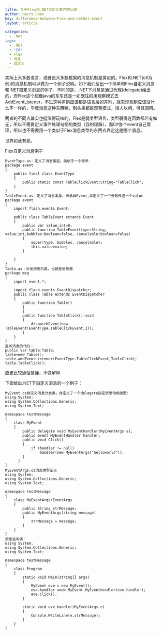 ```yaml
---
title: 关于Flex和.NET自定义事件的比较
author: Harry Chen
key: difference-between-Flex-and-dotNet-event
layout: article

categories:
  - .Net
tags:
  - .NET
  - 'C#'
  - Flex
  - 消息
  - 自定义
---
```


  实际上大多数语言，或者说大多数框架的消息机制是类似的。Flex和.NET(c#为例)的消息机制可以做为一个例子说明。如下我们给出一个简单的Flex自定义消息和.NET自定义消息的例子，不同的是，.NET下消息是通过代理(delegate)给出的，而Flex这个超像java的东东还是一如既往的用观察模式去AddEventListener，不过这种差别应该都是语言层的差别，就实现机制应该没什么不一样的，毕竟消息这种东西嘛，到头来都是观察模式，授人以柄，供其调用。

  两者的不同点其实也挺值得玩味的，Flex是弱类型语言，类型弱得连函数都若有如无，所以不需要定义事件处理句柄的类型（我的理解），而C#各个event自己管理，所以也不需要用一个类似于Flex消息类型的东西去界定这是哪个消息。

  世界如此有爱。

  Flex自定义消息例子


    EventType.as：定义了消息类型，类似于一个枚举
    package event
    {
    	public final class EventType
    	{
    		public static const TableClickEvent:String="TableClick";
    	}
    }
    TableEvent.as：定义了消息本身，继承自Event,自定义了一个参数传递一个value
    package event
    {
    	import flash.events.Event;

    	public class TableEvent extends Event
    	{
    		public var value:int=0;
    		public function TableEvent(type:String, value:int,bubbles:Boolean=false, cancelable:Boolean=false)
    		{
    			super(type, bubbles, cancelable);
    			this.value=value;
    		}

    	}
    }
    Table.as：分发消息的类，也就是消息源
    package msg
    {
    	import event.*;

    	import flash.events.EventDispatcher;
    	public class Table extends EventDispatcher
    	{
    		public function Table()
    		{
    		}
    		public function TableClick():void
    		{
    			dispatchEvent(new TableEvent(EventType.TableClickEvent,1));
    		}
    	}
    }
    监听消息的代码：
    public var table:Table;
    table=new Table();
    table.addEventListener(EventType.TableClickEvent,TableClick);
    table.TableClick();

  应该比较通俗易懂，不做解释

  下面给出.NET下自定义消息的一个例子：


    MyEvent.cs自定义消息分发类，自定义了一个delegate指定消息句柄类型:
    using System;
    using System.Collections.Generic;
    using System.Text;

    namespace testMessage
    {
        class MyEvent
        {
            public delegate void MyEventHandler(MyEventArgs e);
            public event MyEventHandler handler;
            public void Click()
            {
                if (handler != null)
                    handler(new MyEventArgs("helloworld"));
            }
          }
    }
    MyEventArgs.cs消息类型定义
    using System;
    using System.Collections.Generic;
    using System.Text;

    namespace testMessage
    {
        class MyEventArgs:EventArgs
        {
            public String strMessage;
            public MyEventArgs(string message)
            {
                strMessage = message;
            }
        }
    }
    消息监听类：
    using System;
    using System.Collections.Generic;
    using System.Text;

    namespace testMessage
    {
        class Program
        {
            static void Main(string[] args)
            {
                MyEvent eve = new MyEvent();
                eve.handler =new MyEvent.MyEventHandler(eve_handler);
                eve.Click();
            }

            static void eve_handler(MyEventArgs e)
            {
                Console.WriteLine(e.strMessage);
            }
        }
    }
